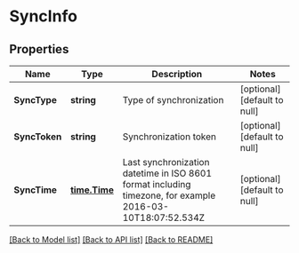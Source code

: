 # SyncInfo

## Properties
Name | Type | Description | Notes
------------ | ------------- | ------------- | -------------
**SyncType** | **string** | Type of synchronization | [optional] [default to null]
**SyncToken** | **string** | Synchronization token | [optional] [default to null]
**SyncTime** | [**time.Time**](time.Time.md) | Last synchronization datetime in ISO 8601 format including timezone, for example 2016-03-10T18:07:52.534Z | [optional] [default to null]

[[Back to Model list]](../README.md#documentation-for-models) [[Back to API list]](../README.md#documentation-for-api-endpoints) [[Back to README]](../README.md)


